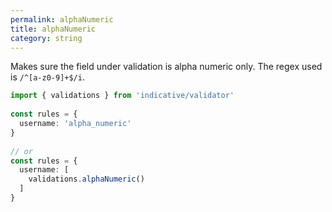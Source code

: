 ```yaml
---
permalink: alphaNumeric
title: alphaNumeric
category: string
---
```


Makes sure the field under validation is alpha numeric only.
The regex used is `/^[a-z0-9]+$/i`.
 
```ts
import { validations } from 'indicative/validator'
 
const rules = {
  username: 'alpha_numeric'
}
 
// or
const rules = {
  username: [
    validations.alphaNumeric()
  ]
}
```